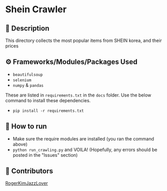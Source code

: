 # Shein Crawler

## 💬 Description

This directory collects the most popular items from SHEIN korea, and their prices

## ⚙️ Frameworks/Modules/Packages Used

- `beautifulsoup`
- `selenium`
- `numpy` & `pandas`

These are listed in `requirements.txt` in the `docs` folder. Use the below command to install these dependencies.
- ```pip install -r requirements.txt```

## 🛐 How to run

- Make sure the require modules are installed (you ran the command above)
- ```python run_crawling.py``` and VOILA! (Hopefully, any errors should be posted in the "Issues" section)

## 🤖 Contributors

[RogerKimJazzLover]((https://github.com/RogerKimJazzLover)https://github.com/RogerKimJazzLover)


